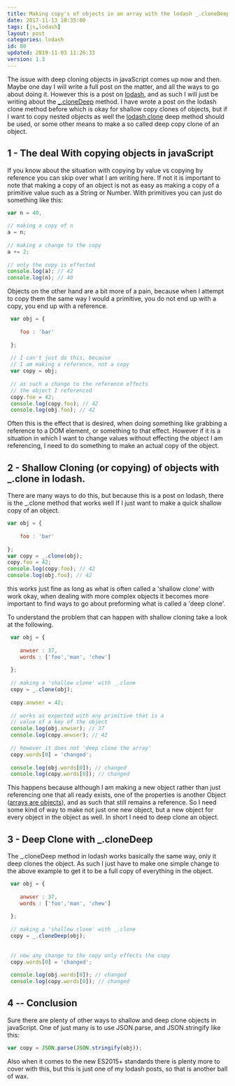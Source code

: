 ```yaml
---
title: Making copy's of objects in an array with the lodash _.cloneDeep method.
date: 2017-11-13 10:35:00
tags: [js,lodash]
layout: post
categories: lodash
id: 88
updated: 2019-11-03 11:26:33
version: 1.3
---
```


The issue with deep cloning objects in javaScript comes up now and then. Maybe one day I will write a full post on the matter, and all the ways to go about doing it. However this is a post on [lodash](https://lodash.com/), and as such I will just be writing about the [\_.cloneDeep](https://lodash.com/docs/4.17.4#cloneDeep) method. I have wrote a post on the lodash clone method before which is okay for shallow copy clones of objects, but if I want to copy nested objects as well the [lodash clone](/2017/10/02/lodash_clone/) deep method should be used, or some other means to make a so called deep copy clone of an object.

<!-- more -->

## 1 - The deal With copying objects in javaScript

If you know about the situation with copying by value vs copying by reference you can skip over what I am writing here. If not it is important to note that making a copy of an object is not as easy as making a copy of a primitive value such as a String or Number. With primitives you can just do something like this:

```js
var n = 40,
 
// making a copy of n
a = n;
 
// making a change to the copy
a += 2;
 
// only the copy is effected
console.log(a); // 42
console.log(n); // 40
```

Objects on the other hand are a bit more of a pain, because when I attempt to copy them the same way I would a primitive, you do not end up with a copy, you end up with a reference.

```js
 var obj = {
 
    foo : 'bar'
 
 };
 
 // I can't just do this, because
 // I am making a reference, not a copy
 var copy = obj;
 
 // as such a change to the reference effects
 // the object I referenced
 copy.foo = 42;
 console.log(copy.foo); // 42
 console.log(obj.foo); // 42
```
Often this is the effect that is desired, when doing something like grabbing a reference to a DOM element, or something to that effect. However if it is a situation in which I want to change values without effecting the object I am referencing, I need to do something to make an actual copy of the object. 

## 2 - Shallow Cloning (or copying) of objects with \_.clone in lodash.

There are many ways to do this, but because this is a post on lodash, there is the \_.clone method that works well If I just want to make a quick shallow copy of an object.

```js
var obj = {
 
    foo : 'bar'
 
};
var copy = _.clone(obj);
copy.foo = 42;
console.log(copy.foo); // 42
console.log(obj.foo); // 42
```

this works just fine as long as what is often called a 'shallow clone' with work okay, when dealing with more complex objects it becomes more important to find ways to go about preforming what is called a 'deep clone'.

To understand the problem that can happen with shallow cloning take a look at the following.

```js
 var obj = {
 
    anwser : 37,
    words : ['foo','man', 'chew']
 
 };
 
 // making a 'shallow clone' with _.clone
 copy = _.clone(obj);
 
 copy.anwser = 42;
 
 // works as expected with any primitive that is a 
 // value of a key of the object
 console.log(obj.anwser); // 37
 console.log(copy.anwser); // 42
 
 // however it does not 'deep clone the array'
 copy.words[0] = 'changed';
 
 console.log(obj.words[0]); // changed
 console.log(copy.words[0]); // changed
```

This happens because although I am making a new object rather than just referencing one that all ready exists, one of the properties is another Object ([arrays are objects](/2017/05/12/js-arrays-are-objects/)), and as such that still remains a reference. So I need some kind of way to make not just one new object, but a new object for every object in the object as well. In short I need to deep clone an object.

## 3 - Deep Clone with \_.cloneDeep

The \_.cloneDeep method in lodash works basically the same way, only it deep clones the object. As such I just have to make one simple change to the above example to get it to be a full copy of everything in the object.

```js
 var obj = {
 
    anwser : 37,
    words : ['foo','man', 'chew']
 
 };
 
 // making a 'shallow clone' with _.clone
 copy = _.cloneDeep(obj);
 
 
 // now any change to the copy only effects the copy
 copy.words[0] = 'changed';
 
 console.log(obj.words[0]); // changed
 console.log(copy.words[0]); // changed
```

## 4 -- Conclusion

Sure there are plenty of other ways to shallow and deep clone objects in javaScript. One of just many is to use JSON.parse, and JSON.stringify like this:

```js
var copy = JSON.parse(JSON.stringify(obj));
```

Also when it comes to the new ES2015+ standards there is plenty more to cover with this, but this is just one of my lodash posts, so that is another ball of wax.